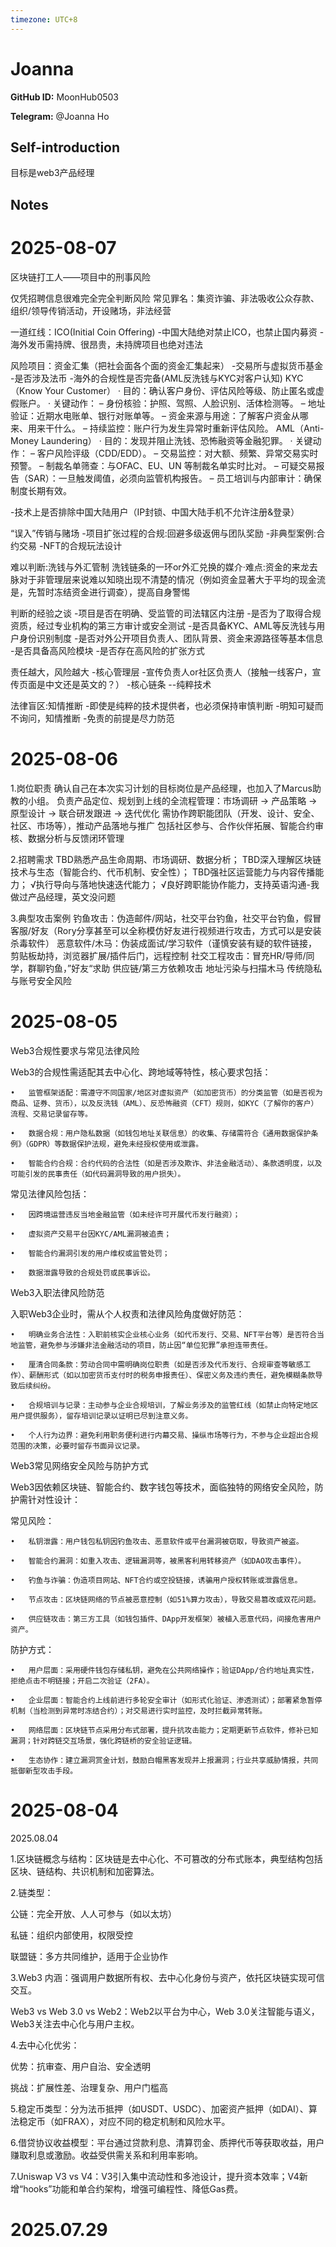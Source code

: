 ```yaml
---
timezone: UTC+8
---
```


# Joanna

**GitHub ID:** MoonHub0503

**Telegram:** @Joanna Ho

## Self-introduction

目标是web3产品经理

## Notes

<!-- Content_START -->
# 2025-08-07

区块链打工人——项目中的刑事风险  

仅凭招聘信息很难完全完全判断风险
常见罪名：集资诈骗、非法吸收公众存款、组织/领导传销活动，开设赌场，非法经营

一道红线：ICO(Initial Coin Offering)
-中国大陆绝对禁止ICO，也禁止国内募资
-海外发币需持牌、很昂贵，未持牌项目也绝对违法

风险项目：资金汇集（把社会面各个面的资金汇集起来）
-交易所与虚拟货币基金
-是否涉及法币
-海外的合规性是否完备(AML反洗钱与KYC对客户认知)
KYC（Know Your Customer）
· 目的：确认客户身份、评估风险等级、防止匿名或虚假账户。
· 关键动作：
– 身份核验：护照、驾照、人脸识别、活体检测等。
– 地址验证：近期水电账单、银行对账单等。
– 资金来源与用途：了解客户资金从哪来、用来干什么。
– 持续监控：账户行为发生异常时重新评估风险。
AML（Anti-Money Laundering）
· 目的：发现并阻止洗钱、恐怖融资等金融犯罪。
· 关键动作：
– 客户风险评级（CDD/EDD）。
– 交易监控：对大额、频繁、异常交易实时预警。
– 制裁名单筛查：与OFAC、EU、UN 等制裁名单实时比对。
– 可疑交易报告（SAR）：一旦触发阈值，必须向监管机构报告。
– 员工培训与内部审计：确保制度长期有效。

-技术上是否排除中国大陆用户（IP封锁、中国大陆手机不允许注册&登录）

“误入”传销与赌场
-项目扩张过程的合规:回避多级返佣与团队奖励
-非典型案例:合约交易
-NFT的合规玩法设计

难以判断:洗钱与外汇管制
洗钱链条的一环or外汇兑换的媒介·难点:资金的来龙去脉对于非管理层来说难以知晓出现不清楚的情况（例如资金显著大于平均的现金流是，先暂时冻结资金进行调查），提高自身警惕

判断的经验之谈
-项目是否在明确、受监管的司法辖区内注册
-是否为了取得合规资质，经过专业机构的第三方审计或安全测试
-是否具备KYC、AML等反洗钱与用户身份识别制度
-是否对外公开项目负责人、团队背景、资金来源路径等基本信息
-是否具备高风险模块
-是否存在高风险的扩张方式

责任越大，风险越大
-核心管理层
-宣传负责人or社区负责人（接触一线客户，宣传页面是中文还是英文的？）
-核心链条
--纯粹技术

法律盲区:知情推断
-即使是纯粹的技术提供者，也必须保持审慎判断
-明知可疑而不询问，知情推断
-免责的前提是尽力防范

# 2025-08-06

1.岗位职责
确认自己在本次实习计划的目标岗位是产品经理，也加入了Marcus助教的小组。
负责产品定位、规划到上线的全流程管理：市场调研 → 产品策略 → 原型设计 → 联合研发跟进 → 迭代优化
需协作跨职能团队（开发、设计、安全、社区、市场等），推动产品落地与推广
包括社区参与、合作伙伴拓展、智能合约审核、数据分析与反馈闭环管理

2.招聘需求
TBD熟悉产品生命周期、市场调研、数据分析；
TBD深入理解区块链技术与生态（智能合约、代币机制、安全性）；
TBD强社区运营能力与内容传播能力；
√执行导向与落地快速迭代能力；
√良好跨职能协作能力，支持英语沟通-我做过产品经理，英文没问题

3.典型攻击案例
钓鱼攻击：伪造邮件/网站，社交平台钓鱼，社交平台钓鱼，假冒客服/好友（Rory分享甚至可以全称模仿好友进行视频进行攻击，方式可以是安装杀毒软件）
恶意软件/木马：伪装成面试/学习软件（谨慎安装有疑的软件链接，剪贴板劫持，浏览器扩展/插件后门，远程控制
社交工程攻击：冒充HR/导师/同学，群聊钓鱼，”好友“求助
供应链/第三方依赖攻击
地址污染与扫描木马
传统隐私与账号安全风险

# 2025-08-05

Web3合规性要求与常见法律风险

Web3的合规性需适配其去中心化、跨地域等特性，核心要求包括：

	•	监管框架适配：需遵守不同国家/地区对虚拟资产（如加密货币）的分类监管（如是否视为商品、证券、货币），以及反洗钱（AML）、反恐怖融资（CFT）规则，如KYC（了解你的客户）流程、交易记录留存等。

	•	数据合规：用户隐私数据（如钱包地址关联信息）的收集、存储需符合《通用数据保护条例》（GDPR）等数据保护法规，避免未经授权使用或泄露。

	•	智能合约合规：合约代码的合法性（如是否涉及欺诈、非法金融活动）、条款透明度，以及可能引发的民事责任（如代码漏洞导致的用户损失）。

常见法律风险包括：

	•	因跨境运营违反当地金融监管（如未经许可开展代币发行融资）；

	•	虚拟资产交易平台因KYC/AML漏洞被追责；

	•	智能合约漏洞引发的用户维权或监管处罚；

	•	数据泄露导致的合规处罚或民事诉讼。

Web3入职法律风险防范

入职Web3企业时，需从个人权责和法律风险角度做好防范：

	•	明确业务合法性：入职前核实企业核心业务（如代币发行、交易、NFT平台等）是否符合当地监管，避免参与涉嫌非法金融活动的项目，防止因“单位犯罪”承担连带责任。

	•	厘清合同条款：劳动合同中需明确岗位职责（如是否涉及代币发行、合规审查等敏感工作）、薪酬形式（如以加密货币支付时的税务申报责任）、保密义务及违约责任，避免模糊条款导致后续纠纷。

	•	合规培训与记录：主动参与企业合规培训，了解业务涉及的监管红线（如禁止向特定地区用户提供服务），留存培训记录以证明已尽到注意义务。

	•	个人行为边界：避免利用职务便利进行内幕交易、操纵市场等行为，不参与企业超出合规范围的决策，必要时留存书面异议记录。

Web3常见网络安全风险与防护方式

Web3因依赖区块链、智能合约、数字钱包等技术，面临独特的网络安全风险，防护需针对性设计：

常见风险：

	•	私钥泄露：用户钱包私钥因钓鱼攻击、恶意软件或平台漏洞被窃取，导致资产被盗。

	•	智能合约漏洞：如重入攻击、逻辑漏洞等，被黑客利用转移资产（如DAO攻击事件）。

	•	钓鱼与诈骗：伪造项目网站、NFT合约或空投链接，诱骗用户授权转账或泄露信息。

	•	节点攻击：区块链网络的节点被恶意控制（如51%算力攻击），导致交易篡改或双花问题。

	•	供应链攻击：第三方工具（如钱包插件、DApp开发框架）被植入恶意代码，间接危害用户资产。

防护方式：

	•	用户层面：采用硬件钱包存储私钥，避免在公共网络操作；验证DApp/合约地址真实性，拒绝点击不明链接；开启二次验证（2FA）。

	•	企业层面：智能合约上线前进行多轮安全审计（如形式化验证、渗透测试）；部署紧急暂停机制（当检测到异常时冻结合约）；对交易进行实时监控，及时拦截异常转账。

	•	网络层面：区块链节点采用分布式部署，提升抗攻击能力；定期更新节点软件，修补已知漏洞；针对跨链交互场景，强化跨链桥的安全验证逻辑。

	•	生态协作：建立漏洞赏金计划，鼓励白帽黑客发现并上报漏洞；行业共享威胁情报，共同抵御新型攻击手段。

# 2025-08-04

2025.08.04

1.区块链概念与结构：区块链是去中心化、不可篡改的分布式账本，典型结构包括区块、链结构、共识机制和加密算法。

2.链类型：

公链：完全开放、人人可参与（如以太坊）

私链：组织内部使用，权限受控

联盟链：多方共同维护，适用于企业协作

3.Web3 内涵：强调用户数据所有权、去中心化身份与资产，依托区块链实现可信交互。

Web3 vs Web 3.0 vs Web2：Web2以平台为中心，Web 3.0关注智能与语义，Web3关注去中心化与用户主权。

4.去中心化优劣：

优势：抗审查、用户自治、安全透明

挑战：扩展性差、治理复杂、用户门槛高

5.稳定币类型：分为法币抵押（如USDT、USDC）、加密资产抵押（如DAI）、算法稳定币（如FRAX），对应不同的稳定机制和风险水平。

6.借贷协议收益模型：平台通过贷款利息、清算罚金、质押代币等获取收益，用户赚取利息或激励。收益受供需关系和利用率影响。

7.Uniswap V3 vs V4：V3引入集中流动性和多池设计，提升资本效率；V4新增“hooks”功能和单合约架构，增强可编程性、降低Gas费。


# 2025.07.29


<!-- Content_END -->
